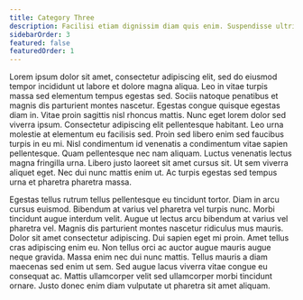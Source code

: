 ```yaml
---
title: Category Three
description: Facilisi etiam dignissim diam quis enim. Suspendisse ultrices gravida dictum fusce.
sidebarOrder: 3
featured: false
featuredOrder: 1
---
```


Lorem ipsum dolor sit amet, consectetur adipiscing elit, sed do eiusmod tempor incididunt ut labore et dolore magna aliqua. Leo in vitae turpis massa sed elementum tempus egestas sed. Sociis natoque penatibus et magnis dis parturient montes nascetur. Egestas congue quisque egestas diam in. Vitae proin sagittis nisl rhoncus mattis. Nunc eget lorem dolor sed viverra ipsum. Consectetur adipiscing elit pellentesque habitant. Leo urna molestie at elementum eu facilisis sed. Proin sed libero enim sed faucibus turpis in eu mi. Nisl condimentum id venenatis a condimentum vitae sapien pellentesque. Quam pellentesque nec nam aliquam. Luctus venenatis lectus magna fringilla urna. Libero justo laoreet sit amet cursus sit. Ut sem viverra aliquet eget. Nec dui nunc mattis enim ut. Ac turpis egestas sed tempus urna et pharetra pharetra massa.

Egestas tellus rutrum tellus pellentesque eu tincidunt tortor. Diam in arcu cursus euismod. Bibendum at varius vel pharetra vel turpis nunc. Morbi tincidunt augue interdum velit. Augue ut lectus arcu bibendum at varius vel pharetra vel. Magnis dis parturient montes nascetur ridiculus mus mauris. Dolor sit amet consectetur adipiscing. Dui sapien eget mi proin. Amet tellus cras adipiscing enim eu. Non tellus orci ac auctor augue mauris augue neque gravida. Massa enim nec dui nunc mattis. Tellus mauris a diam maecenas sed enim ut sem. Sed augue lacus viverra vitae congue eu consequat ac. Mattis ullamcorper velit sed ullamcorper morbi tincidunt ornare. Justo donec enim diam vulputate ut pharetra sit amet aliquam.
